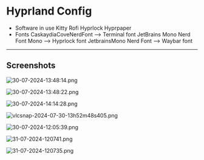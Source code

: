 # Hyprland Config
* Software in use 
			Kitty 
			Rofi 
			Hyprlock
			Hyprpaper
* Fonts
CaskaydiaCoveNerdFont --> Terminal font
JetBrains Mono Nerd Font Mono --> Hyprlock font
JetbrainsMono Nerd Font --> Waybar font

***
## Screenshots
![30-07-2024-13:48:14.png](:/Screenshots/vlcsnap-2024-07-30-13h52m48s405.png)

![30-07-2024-13:48:22.png](:/264e0ae195674141abc22811bd4057ab)

![30-07-2024-14:14:28.png](:/b63d256125654f15bcf0b1f9fe0df219)

![vlcsnap-2024-07-30-13h52m48s405.png](:/007379f80ccf451cabaa8e417a3ab543)

![30-07-2024-12:05:39.png](:/2e82311bd98f468988d7fae119caad27)

![31-07-2024-120741.png](:/396e7b88a5104616bd1afbd6a9245adc)

![31-07-2024-120735.png](:/35e5d6a6bb0445c891e5483232942be1)
